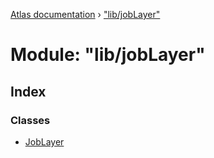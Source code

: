 [Atlas documentation](../globals.md) › ["lib/jobLayer"](_lib_joblayer_.md)

# Module: "lib/jobLayer"

## Index

### Classes

* [JobLayer](../classes/_lib_joblayer_.joblayer.md)
